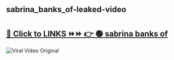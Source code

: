 
 ## sabrina_banks_of-leaked-video 

# <h2><a href="https://clipsfans.com/sabrina_banks_of&ref=git">🔗 Click to LINKS ⏩⏩ 👉 🟢 sabrina banks of </a></h2>

<a href="https://clipsfans.com/sabrina_banks_of&ref=git" rel="nofollow" data-target="animated-image.originalLink"><img src="https://i.ibb.co.com/xMMVF88/686577567.gif" alt="Viral Video Original" style="max-width: 100%; display: inline-block;" data-target="animated-image.originalImage"></a>
